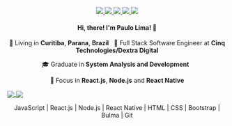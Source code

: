 <p align="center">
  <a
    href="https://paulophlp.github.io/portfolio/"
    alt="Paulo Lima's portfolio"
    target="blank"
  >
    <img src="https://img.shields.io/badge/-My%20Portfolio-000000?style=flat-square&logo=visual-studio-code&logoColor=white" />
  </a>
   <a
    href="https://www.linkedin.com/in/paulo-lima-1218a9149/" 
    alt="LinkedIn"
    target="blank"
  >
    <img src="https://img.shields.io/badge/-LinkedIn-000000?style=flat-square&logo=Linkedin&logoColor=white" />
  </a>
  <a
    href="mailto:paulo.phlp@outlook.com" 
    alt="Outlook"
    target="blank"
  >
    <img src="https://img.shields.io/badge/-Outlook-000000?style=flat-square&logo=microsoft-outlook&logoColor=white" />
  </a>
  <a
    href="https://web.whatsapp.com/send?phone=+5541997835546" 
    alt="WhatsApp"
    target="blank"
  >
    <img src="https://img.shields.io/badge/-WhatsApp-000000?style=flat-square&logo=WhatsApp&logoColor=white" />
  </a>
  <a
    href="https://www.instagram.com/pauleta_mexicana" 
    alt="Instagram"
    target="blank"
  >
    <img src="https://img.shields.io/badge/-Instagram-000000?style=flat-square&logo=Instagram&logoColor=white" />
  </a>
</p>

<h4 align="center">
  Hi, there! I'm Paulo Lima! 🤘️
</h4>
<p align="center">
  📌 Living in <b>Curitiba</b>, <b>Parana</b>, <b>Brazil</b> &nbsp; 💼 Full Stack Software Engineer at <b>Cinq Technologies/Dextra Digital</b>
</p>
<p align="center">
  🎓 Graduate in <b>System Analysis and Development</b> &nbsp;
</p>
<p align="center">
  🎯 Focus in <b>React.js</b>, <b>Node.js</b> and <b>React Native</b>
</p>

<a href="https://github.com/anuraghazra/github-readme-stats" align="center">
  <img align="center" src="https://github-readme-stats.vercel.app/api?username=PauloPHLP&show_icons=true&theme=synthwave" />
</a>

<a href="https://github.com/anuraghazra/github-readme-stats" align="center">
  <img align="center" src="https://github-readme-stats.vercel.app/api/top-langs/?username=PauloPHLP&layout=compact&theme=synthwave" />
</a>

<p align="center">
  JavaScript | React.js | Node.js | React Native | HTML | CSS | Bootstrap | Bulma | Git
</p>

